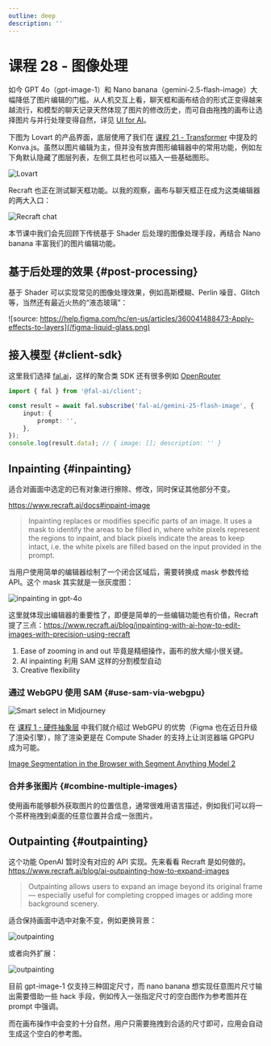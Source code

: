```yaml
---
outline: deep
description: ''
---
```


# 课程 28 - 图像处理

如今 GPT 4o（gpt-image-1）和 Nano banana（gemini-2.5-flash-image）大幅降低了图片编辑的门槛。从人机交互上看，聊天框和画布结合的形式正变得越来越流行，和模型的聊天记录天然体现了图片的修改历史，而可自由拖拽的画布让选择图片与并行处理变得自然，详见 [UI for AI]。

下图为 Lovart 的产品界面，底层使用了我们在 [课程 21 - Transformer] 中提及的 Konva.js。虽然以图片编辑为主，但并没有放弃图形编辑器中的常用功能，例如左下角默认隐藏了图层列表，左侧工具栏也可以插入一些基础图形。

![Lovart](/lovart.png)

Recraft 也正在测试聊天框功能。以我的观察，画布与聊天框正在成为这类编辑器的两大入口：

![Recraft chat](/recraft-chat.png)

本节课中我们会先回顾下传统基于 Shader 后处理的图像处理手段，再结合 Nano banana 丰富我们的图片编辑功能。

## 基于后处理的效果 {#post-processing}

基于 Shader 可以实现常见的图像处理效果，例如高斯模糊、Perlin 噪音、Glitch 等，当然还有最近火热的“液态玻璃”：

![source: https://help.figma.com/hc/en-us/articles/360041488473-Apply-effects-to-layers](/figma-liquid-glass.png)

## 接入模型 {#client-sdk}

这里我们选择 [fal.ai]，这样的聚合类 SDK 还有很多例如 [OpenRouter]

```ts
import { fal } from '@fal-ai/client';

const result = await fal.subscribe('fal-ai/gemini-25-flash-image', {
    input: {
        prompt: '',
    },
});
console.log(result.data); // { image: []; description: '' }
```

## Inpainting {#inpainting}

适合对画面中选定的已有对象进行擦除、修改，同时保证其他部分不变。

https://www.recraft.ai/docs#inpaint-image

> Inpainting replaces or modifies specific parts of an image. It uses a mask to identify the areas to be filled in, where white pixels represent the regions to inpaint, and black pixels indicate the areas to keep intact, i.e. the white pixels are filled based on the input provided in the prompt.

当用户使用简单的编辑器绘制了一个闭合区域后，需要转换成 mask 参数传给 API。这个 mask 其实就是一张灰度图：

![inpainting in gpt-4o](https://cdn.gooo.ai/user-files/96bcc6bd74625b98424cbe309142542986173c3e14440bb8281aca455bdf2c55@large)

这里就体现出编辑器的重要性了，即便是简单的一些编辑功能也有价值，Recraft 提了三点：https://www.recraft.ai/blog/inpainting-with-ai-how-to-edit-images-with-precision-using-recraft

1. Ease of zooming in and out 毕竟是精细操作，画布的放大缩小很关键。
2. AI inpainting 利用 SAM 这样的分割模型自动
3. Creative flexibility

### 通过 WebGPU 使用 SAM {#use-sam-via-webgpu}

![Smart select in Midjourney](/midjourney-smart-select.jpeg)

在 [课程 1 - 硬件抽象层] 中我们就介绍过 WebGPU 的优势（Figma 也在近日升级了渲染引擎），除了渲染更是在 Compute Shader 的支持上让浏览器端 GPGPU 成为可能。

[Image Segmentation in the Browser with Segment Anything Model 2]

### 合并多张图片 {#combine-multiple-images}

使用画布能够额外获取图片的位置信息，通常很难用语言描述，例如我们可以将一个茶杯拖拽到桌面的任意位置并合成一张图片。

## Outpainting {#outpainting}

这个功能 OpenAI 暂时没有对应的 API 实现。先来看看 Recraft 是如何做的。https://www.recraft.ai/blog/ai-outpainting-how-to-expand-images

> Outpainting allows users to expand an image beyond its original frame — especially useful for completing cropped images or adding more background scenery.

适合保持画面中选中对象不变，例如更换背景：

![outpainting](https://cdn.gooo.ai/user-files/71f8b12a2d4e320394bf079f783a718d3d5df4591e337248628f868109da8cc6@large)

或者向外扩展：

![outpainting](https://cdn.gooo.ai/user-files/2972baf8ec8790ec5bfc764b51edb3ca0e7a8be67186136007dd171957f1f631@large)

目前 gpt-image-1 仅支持三种固定尺寸，而 nano banana 想实现任意图片尺寸输出需要借助一些 hack 手段，例如传入一张指定尺寸的空白图作为参考图并在 prompt 中强调。

而在画布操作中会变的十分自然，用户只需要拖拽到合适的尺寸即可，应用会自动生成这个空白的参考图。

[课程 21 - Transformer]: /zh/guide/lesson-021
[UI for AI]: https://medium.com/ui-for-ai
[课程 1 - 硬件抽象层]: /zh/guide/lesson-001#hardware-abstraction-layers
[Image Segmentation in the Browser with Segment Anything Model 2]: https://medium.com/@geronimo7/in-browser-image-segmentation-with-segment-anything-model-2-c72680170d92
[fal.ai]: https://fal.ai/
[OpenRouter]: https://openrouter.ai/
